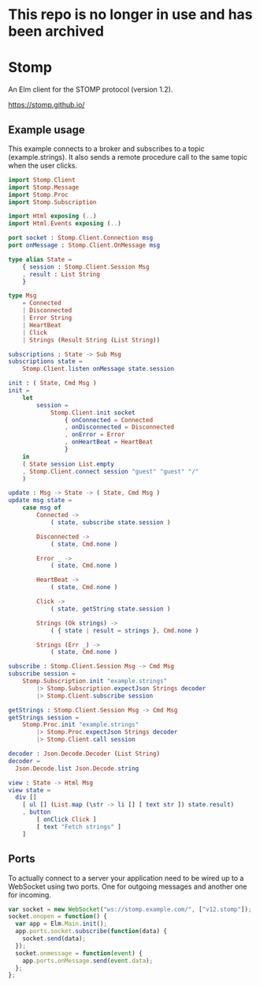 # This repo is no longer in use and has been archived
# Stomp

An Elm client for the STOMP protocol (version 1.2).

https://stomp.github.io/

## Example usage

This example connects to a broker and subscribes to a topic (example.strings).
It also sends a remote procedure call to the same topic when the user clicks.

```elm
import Stomp.Client
import Stomp.Message
import Stomp.Proc
import Stomp.Subscription

import Html exposing (..)
import Html.Events exposing (..)

port socket : Stomp.Client.Connection msg
port onMessage : Stomp.Client.OnMessage msg

type alias State =
    { session : Stomp.Client.Session Msg
    , result : List String
    }

type Msg
    = Connected
    | Disconnected
    | Error String
    | HeartBeat
    | Click
    | Strings (Result String (List String))

subscriptions : State -> Sub Msg
subscriptions state =
    Stomp.Client.listen onMessage state.session

init : ( State, Cmd Msg )
init =
    let
        session =
            Stomp.Client.init socket
                { onConnected = Connected
                , onDisconnected = Disconnected
                , onError = Error
                , onHeartBeat = HeartBeat
                }
    in
    ( State session List.empty
    , Stomp.Client.connect session "guest" "guest" "/"
    )

update : Msg -> State -> ( State, Cmd Msg )
update msg state =
    case msg of
        Connected ->
            ( state, subscribe state.session )

        Disconnected ->
            ( state, Cmd.none )

        Error _ ->
            ( state, Cmd.none )

        HeartBeat ->
            ( state, Cmd.none )

        Click ->
            ( state, getString state.session )

        Strings (Ok strings) ->
            ( { state | result = strings }, Cmd.none )

        Strings (Err _) ->
            ( state, Cmd.none )

subscribe : Stomp.Client.Session Msg -> Cmd Msg
subscribe session =
    Stomp.Subscription.init "example.strings"
        |> Stomp.Subscription.expectJson Strings decoder
        |> Stomp.Client.subscribe session

getStrings : Stomp.Client.Session Msg -> Cmd Msg
getStrings session =
    Stomp.Proc.init "example.strings"
        |> Stomp.Proc.expectJson Strings decoder
        |> Stomp.Client.call session

decoder : Json.Decode.Decoder (List String)
decoder =
  Json.Decode.list Json.Decode.string

view : State -> Html Msg
view state =
  div []
    [ ul [] (List.map (\str -> li [] [ text str ]) state.result)
    , button
        [ onClick Click ]
        [ text "Fetch strings" ]
    ]
```

## Ports

To actually connect to a server your application need to be wired up to a WebSocket using two ports. One for outgoing messages and another one for incoming.

```javascript
var socket = new WebSocket("ws://stomp.example.com/", ["v12.stomp"]);
socket.onopen = function() {
  var app = Elm.Main.init();
  app.ports.socket.subscribe(function(data) {
    socket.send(data);
  });
  socket.onmessage = function(event) {
    app.ports.onMessage.send(event.data);
  };
};
```
